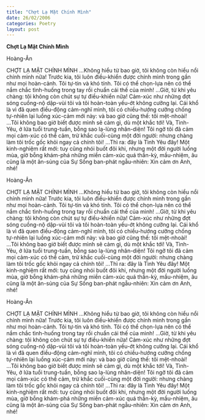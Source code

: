 ```yaml
---
title: "Chợt Lạ Mặt Chính Mình"
date: 26/02/2006
categories: Poetry
layout: post
---
```


**Chợt Lạ Mặt Chính Mình**

Hoàng-Ân

CHỢT LẠ MẶT CHÍNH MÌNH
     ...Không hiểu từ bao giờ, tôi không còn hiểu nổi chính mình nữa!  Trước kia, tôi luôn điều-khiển được chính mình trong gần như mọi hoàn-cảnh.  Tôi tự-tin và khó tính.  Tôi có thể chọn-lựa nên có thể nắm chắc tình-huống trong tay rồi chuẩn cái thế của mình!
    ...Giờ, từ khi yêu chàng: tôi không còn chút sự tự điều-khiển nữa!  Cảm-xúc như những đợt sóng cuồng-nộ dập-vùi tôi và tôi hoàn-toàn yếu-ớt không cưỡng lại.  Cái khổ là vì đã quen điều-động cảm-nghĩ mình, tôi có chiều-hướng cưỡng chống tự-nhiên lại luồng xúc-cảm mới này:  và bao giờ cũng thế:  tôi mệt-nhoài!
    ...Tôi không bao giờ biết được mình sẽ cảm gì, dù một khắc tới!  Và, Tình-Yêu, ở lứa tuổi trung-tuần,  bỗng sao lạ-lùng nhân-diện!  Tôi ngỡ tôi đã cảm mọi cảm-xúc có thể cảm, trừ khắc cuối-cùng một đời người: nhưng chàng làm tôi trốc gốc khỏi ngay cả chính tôi! 
     ...Thì ra:  đây là Tình Yêu đây!  Một kinh-nghiệm rất mới:  tuy cũng nhói buốt đôi khi, nhưng một đời người luống mùa, giờ bỗng khám-phá những miền cảm-xúc quá thần-kỳ, mầu-nhiệm, âu cũng là một ân-sủng của Sự Sống ban-phát ngẫu-nhiên:  Xin cảm ơn Anh, nhé!

Hoàng-Ân

CHỢT LẠ MẶT CHÍNH MÌNH
     ...Không hiểu từ bao giờ, tôi không còn hiểu nổi chính mình nữa!  Trước kia, tôi luôn điều-khiển được chính mình trong gần như mọi hoàn-cảnh.  Tôi tự-tin và khó tính.  Tôi có thể chọn-lựa nên có thể nắm chắc tình-huống trong tay rồi chuẩn cái thế của mình!
    ...Giờ, từ khi yêu chàng: tôi không còn chút sự tự điều-khiển nữa!  Cảm-xúc như những đợt sóng cuồng-nộ dập-vùi tôi và tôi hoàn-toàn yếu-ớt không cưỡng lại.  Cái khổ là vì đã quen điều-động cảm-nghĩ mình, tôi có chiều-hướng cưỡng chống tự-nhiên lại luồng xúc-cảm mới này:  và bao giờ cũng thế:  tôi mệt-nhoài!
    ...Tôi không bao giờ biết được mình sẽ cảm gì, dù một khắc tới!  Và, Tình-Yêu, ở lứa tuổi trung-tuần,  bỗng sao lạ-lùng nhân-diện!  Tôi ngỡ tôi đã cảm mọi cảm-xúc có thể cảm, trừ khắc cuối-cùng một đời người: nhưng chàng làm tôi trốc gốc khỏi ngay cả chính tôi! 
     ...Thì ra:  đây là Tình Yêu đây!  Một kinh-nghiệm rất mới:  tuy cũng nhói buốt đôi khi, nhưng một đời người luống mùa, giờ bỗng khám-phá những miền cảm-xúc quá thần-kỳ, mầu-nhiệm, âu cũng là một ân-sủng của Sự Sống ban-phát ngẫu-nhiên:  Xin cảm ơn Anh, nhé!

Hoàng-Ân

CHỢT LẠ MẶT CHÍNH MÌNH
     ...Không hiểu từ bao giờ, tôi không còn hiểu nổi chính mình nữa!  Trước kia, tôi luôn điều-khiển được chính mình trong gần như mọi hoàn-cảnh.  Tôi tự-tin và khó tính.  Tôi có thể chọn-lựa nên có thể nắm chắc tình-huống trong tay rồi chuẩn cái thế của mình!
    ...Giờ, từ khi yêu chàng: tôi không còn chút sự tự điều-khiển nữa!  Cảm-xúc như những đợt sóng cuồng-nộ dập-vùi tôi và tôi hoàn-toàn yếu-ớt không cưỡng lại.  Cái khổ là vì đã quen điều-động cảm-nghĩ mình, tôi có chiều-hướng cưỡng chống tự-nhiên lại luồng xúc-cảm mới này:  và bao giờ cũng thế:  tôi mệt-nhoài!
    ...Tôi không bao giờ biết được mình sẽ cảm gì, dù một khắc tới!  Và, Tình-Yêu, ở lứa tuổi trung-tuần,  bỗng sao lạ-lùng nhân-diện!  Tôi ngỡ tôi đã cảm mọi cảm-xúc có thể cảm, trừ khắc cuối-cùng một đời người: nhưng chàng làm tôi trốc gốc khỏi ngay cả chính tôi! 
     ...Thì ra:  đây là Tình Yêu đây!  Một kinh-nghiệm rất mới:  tuy cũng nhói buốt đôi khi, nhưng một đời người luống mùa, giờ bỗng khám-phá những miền cảm-xúc quá thần-kỳ, mầu-nhiệm, âu cũng là một ân-sủng của Sự Sống ban-phát ngẫu-nhiên:  Xin cảm ơn Anh, nhé!
